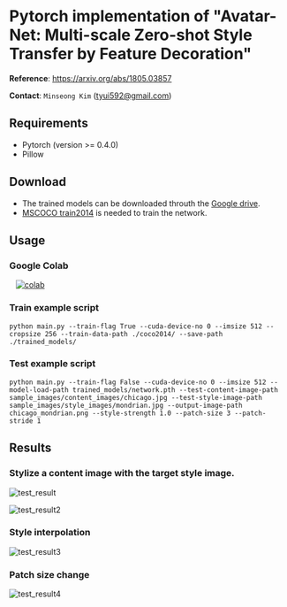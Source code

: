 Pytorch implementation of "Avatar-Net: Multi-scale Zero-shot Style Transfer by Feature Decoration"
==

**Reference**: https://arxiv.org/abs/1805.03857

**Contact**: `Minseong Kim` (tyui592@gmail.com) 

Requirements
--
* Pytorch (version >= 0.4.0)
* Pillow

Download
--
* The trained models can be downloaded throuth the [Google drive](https://drive.google.com/drive/folders/1JDgn5oO11AWnbpUxpyrdPe_pYwgfGhSu?usp=sharing).
* [MSCOCO train2014](http://cocodataset.org/#download) is needed to train the network.

Usage
--

### Google Colab
&nbsp;&nbsp; [![colab](https://camo.githubusercontent.com/52feade06f2fecbf006889a904d221e6a730c194/68747470733a2f2f636f6c61622e72657365617263682e676f6f676c652e636f6d2f6173736574732f636f6c61622d62616467652e737667)](https://colab.research.google.com/github/tyui592/Avatar-Net_Pytorch/blob/master/Avatar_Net_evaluate.ipynb)

### Train example script

```
python main.py --train-flag True --cuda-device-no 0 --imsize 512 --cropsize 256 --train-data-path ./coco2014/ --save-path ./trained_models/
```

### Test example script

```
python main.py --train-flag False --cuda-device-no 0 --imsize 512 --model-load-path trained_models/network.pth --test-content-image-path sample_images/content_images/chicago.jpg --test-style-image-path sample_images/style_images/mondrian.jpg --output-image-path chicago_mondrian.png --style-strength 1.0 --patch-size 3 --patch-stride 1
```

Results
--

### Stylize a content image with the target style image.


![test_result](https://github.com/tyui592/Avatar-Net_Pytorch/blob/master/sample_images/test_results/chicago_mondrian.png)


![test_result2](https://github.com/tyui592/Avatar-Net_Pytorch/blob/master/sample_images/test_results/cornell_candy.png)

### Style interpolation


![test_result3](https://github.com/tyui592/Avatar-Net_Pytorch/blob/master/sample_images/test_results/chicago_abstraction_style-interpolation.png)

### Patch size change


![test_result4](https://github.com/tyui592/Avatar-Net_Pytorch/blob/master/sample_images/test_results/chicago_abstraction_patch-size.png)

